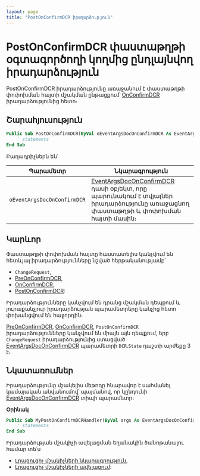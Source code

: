 ```yaml
---
layout: page
title: "PostOnConfirmDCR իրադարձություն"
---
```


# PostOnConfirmDCR փաստաթղթի օգտագործողի կողմից ընդլայնվող իրադարձություն

PostOnConfirmDCR իրադարձությունը առաջանում է փաստաթղթի փոփոխման հայտի մշակման ընթացքում՝ [OnConfirmDCR](../OnConfirmDCR.md) իրադարձությունից հետո։

## Շարահյուսություն

``` vb
Public Sub PostOnConfirmDCR(ByVal oEventArgsDocOnConfirmDCR As EventArgsDocOnConfirmDCR)  
    ' statements
End Sub
```

Բաղադրիչներն են՝


|Պարամետր|Նկարագրություն|
|--|--|
|`օEventArgsDocOnConfirmDCR`| [EventArgsDocOnConfirmDCR](../UserDefinedHandlers.md#eventargsdoconconfirmdcr-class) դասի օբյեկտ, որը պարունակում է տվյալներ իրադարձությունը առաջացնող փաստաթղթի և փոփոխման հայտի մասին։|


## Կարևոր

Փաստաթղթի փոփոխման հայտը հաստատելիս կանչվում են հետևյալ իրադարձությունները նշված հերթականությամբ՝  
* `ChangeRequest`,
* [PreOnConfirmDCR](PreOnConfirmDCR.md),
* [OnConfirmDCR](../OnConfirmDCR.md),
* [PostOnConfirmDCR](PostOnConfirmDCR.md):

Իրադարձությունները կանչվում են դրանց մշակման դեպքում և յուրաքանչյուր իրադարձության պարամետրերը կանչից հետո փոխանցվում են հաջորդին։

[PreOnConfirmDCR](PreOnConfirmDCR.md), [OnConfirmDCR](../OnConfirmDCR.md), `PostOnConfirmDCR` իրադարձությունները կանչվում են միայն այն դեպքում, երբ `ChangeRequest` իրադարձությունից ստացված [EventArgsDocOnConfirmDCR](../UserDefinedHandlers.md#eventargsdoconconfirmdcr-class) պարամետրի `DCR`.`State` դաշտի արժեքը 3 է։

## Նկատառումներ

Իրադարձությունը մշակելիս մեթոդը հնարավոր է սահմանել կամայական անվանումով՝ պայմանով, որ կընդունի [EventArgsDocOnConfirmDCR](../UserDefinedHandlers.md#eventargsdoconconfirmdcr-class) տիպի պարամետր։

**Օրինակ**

``` vb
Public Sub MyPostOnConfirmDCRHandler(ByVal args As EventArgsDocOnConfirmDCR) 
    ' statements
End Sub
```

Իրադարձության մշակիչի ավելացման եղանակին ծանոթանալու համար տե՛ս 
* [Լրացուցիչ մշակիչների նկարագրություն](../UserDefinedHandlers.md),
* [Լրացուցիչ մշակիչների ավելացում](../UserDefinedHandlers.md#մշակիչների-գրանցում):